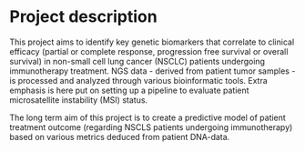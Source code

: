 # Project description

This project aims to identify key genetic biomarkers that correlate to clinical efficacy (partial or complete response, progression free survival or overall survival) in non-small cell lung cancer (NSCLC) patients undergoing immunotherapy treatment. NGS data - derived from patient tumor samples - is processed and analyzed through various bioinformatic tools. Extra emphasis is here put on setting up a pipeline to evaluate patient microsatellite instability (MSI) status. 

The long term aim of this project is to create a predictive model of patient treatment outcome (regarding NSCLS patients undergoing immunotherapy) based on various metrics deduced from patient DNA-data. 
 

